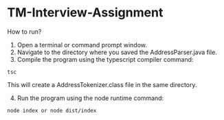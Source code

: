 # TM-Interview-Assignment

How to run?
1. Open a terminal or command prompt window.
2. Navigate to the directory where you saved the AddressParser.java file.
3. Compile the program using the typescript compiler command:

```
tsc
```
  
This will create a AddressTokenizer.class file in the same directory.

4. Run the program using the node runtime command:

```
node index or node dist/index
```

